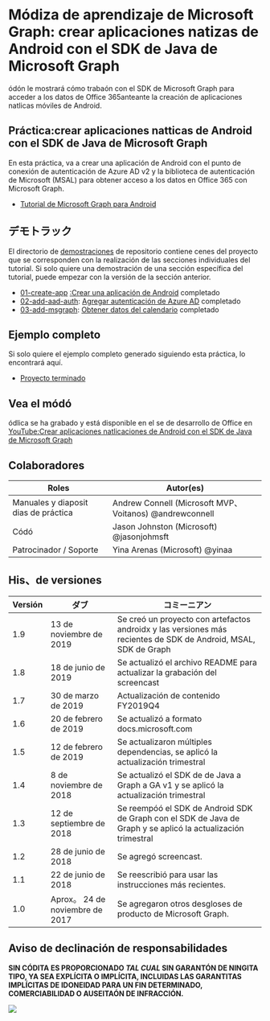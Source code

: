 # <a name="mdulo-de-aprendizaje-de-microsoft-graph-crear-aplicaciones-nativas-de-android-con-el-sdk-de-java-de-microsoft-graph"></a>Módiza de aprendizaje de Microsoft Graph: crear aplicaciones natizas de Android con el SDK de Java de Microsoft Graph

ódón le mostrará cómo trabaón con el SDK de Microsoft Graph para acceder a los datos de Office 365anteante la creación de aplicaciones natlicas móviles de Android.

## <a name="prctica-crear-aplicaciones-nativas-de-android-con-el-sdk-de-java-de-microsoft-graph"></a>Práctica:crear aplicaciones natticas de Android con el SDK de Java de Microsoft Graph

En esta práctica, va a crear una aplicación de Android con el punto de conexión de autenticación de Azure AD v2 y la biblioteca de autenticación de Microsoft (MSAL) para obtener acceso a los datos en Office 365 con Microsoft Graph.

- [Tutorial de Microsoft Graph para Android](https://docs.microsoft.com/graph/tutorials/android)

## <a name="demostraciones"></a>デモトラック

El directorio de [demostraciones](./demos) de repositorio contiene cenes del proyecto que se corresponden con la realización de las secciones individuales del tutorial. Si solo quiere una demostración de una sección específica del tutorial, puede empezar con la versión de la sección anterior.

- [01-create-app](demos/01-create-app) [:Crear una aplicación de Android](https://docs.microsoft.com/graph/tutorials/android?tutorial-step=1) completado
- [02-add-aad-auth](demos/02-add-aad-auth): [Agregar autenticación de Azure AD](https://docs.microsoft.com/graph/tutorials/android?tutorial-step=3) completado
- [03-add-msgraph](demos/03-add-msgraph): [Obtener datos del calendario](https://docs.microsoft.com/graph/tutorials/android?tutorial-step=4) completado

## <a name="ejemplo-completo"></a>Ejemplo completo

Si solo quiere el ejemplo completo generado siguiendo esta práctica, lo encontrará aquí.

- [Proyecto terminado](demos/03-add-msgraph)

## <a name="vea-el-mdulo"></a>Vea el módó

ódlica se ha grabado y está disponible en el se de desarrollo de Office en [YouTube:Crear aplicaciones natlicaciones de Android con el SDK de Java de Microsoft Graph](https://youtu.be/BLmOmv4FSsQ)

## <a name="colaboradores"></a>Colaboradores

| Roles | Autor(es) |
| -------------------- | ------------------------------------------------------- |
| Manuales y diaposit dias de práctica | Andrew Connell (Microsoft MVP、Voitanos) @andrewconnell |
| Códó | Jason Johnston (Microsoft) @jasonjohmsft |
| Patrocinador / Soporte | Yina Arenas (Microsoft) @yinaa |

## <a name="historial-de-versiones"></a>His、de versiones

| Versión | ダブ | コミーニアン |
| ------- | ------------------ | -------------------------------------------------------------------------- |
| 1.9 | 13 de noviembre de 2019 | Se creó un proyecto con artefactos androidx y las versiones más recientes de SDK de Android, MSAL, SDK de Graph |
| 1.8 | 18 de junio de 2019 | Se actualizó el archivo README para actualizar la grabación del screencast |
| 1.7 | 30 de marzo de 2019 | Actualización de contenido FY2019Q4 |
| 1.6 | 20 de febrero de 2019 | Se actualizó a formato docs.microsoft.com |
| 1.5 | 12 de febrero de 2019 | Se actualizaron múltiples dependencias, se aplicó la actualización trimestral |
| 1.4 | 8 de noviembre de 2018 | Se actualizó el SDK de de Java a Graph a GA v1 y se aplicó la actualización trimestral |
| 1.3 | 12 de septiembre de 2018 | Se reempóó el SDK de Android SDK de Graph con el SDK de Java de Graph y se aplicó la actualización trimestral |
| 1.2 | 28 de junio de 2018 | Se agregó screencast. |
| 1.1 | 22 de junio de 2018 | Se reescribió para usar las instrucciones más recientes. |
| 1.0 | Aprox。 24 de noviembre de 2017 | Se agregaron otros desgloses de producto de Microsoft Graph. |

## <a name="aviso-de-declinacin-de-responsabilidades"></a>Aviso de declinación de responsabilidades

**SIN CÓDITA ES PROPORCIONADO _TAL CUAL_ SIN GARANTÓN DE NINGITA TIPO, YA SEA EXPLÍCITA O IMPLÍCITA, INCLUIDAS LAS GARANTITAS IMPLÍCITAS DE IDONEIDAD PARA UN FIN DETERMINADO, COMERCIABILIDAD O AUSEITAÓN DE INFRACCIÓN.**

<!-- markdownlint-disable MD033 -->
<img src="https://telemetry.sharepointpnp.com/msgraph-training-android" />
